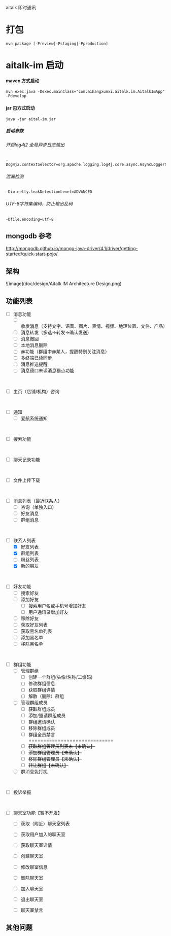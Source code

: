 aitalk 即时通讯
# 打包
```shell script
mvn package [-Preview|-Pstaging|-Pproduction]
```
# aitalk-im 启动
#### maven 方式启动
```shell script
mvn exec:java -Dexec.mainClass="com.aihangxunxi.aitalk.im.AitalkImApp" -Pdevelop
```
#### jar 包方式启动
```shell script
java -jar aital-im.jar 
```
##### 启动参数
######  开启log4j2 全局异步日志输出
```shell script
-Dog4j2.contextSelector=org.apache.logging.log4j.core.async.AsyncLoggerContextSelector
```
###### 泄漏检测
```shell script
-Dio.netty.leakDetectionLevel=ADVANCED
```
###### UTF-8字符集编码，防止输出乱码
```shell script
-Dfile.encoding=utf-8 
```
## mongodb 参考
http://mongodb.github.io/mongo-java-driver/4.1/driver/getting-started/quick-start-pojo/

## 架构
![image](doc/design/Aitalk IM Architecture Design.png)

## 功能列表  

* [ ] 消息功能
    * [ ] 收发消息（支持文字、语音、图片、表情、视频、地理位置、文件、产品）   
    * [ ] 消息转发（多选->转发->确认发送）
    * [ ] 消息撤回 
    * [ ] 本地消息删除 
    * [ ] @功能（群组中@某人，提醒特别关注消息）
    * [ ] 多终端已读同步
    * [ ] 消息推送提醒
    * [ ] 消息窗口未读消息猫点功能

<br>

* [ ] 主页（店铺/机构）咨询 

<br>

* [ ] 通知
    * [ ] 爱航系统通知 

<br>

* [ ] 搜索功能  

<br>

* [ ] 聊天记录功能  

<br>

* [ ] 文件上传下载  

<br>

* [ ] 消息列表（最近联系人）  
    * [ ] 咨询（单独入口）   
    * [ ] 好友消息    
    * [ ] 群组消息   

<br>

* [ ] 联系人列表  
    * [x] 好友列表    
    * [x] 群组列表    
    * [ ] 粉丝列表    
    * [x] 新的朋友   

<br>

* [ ] 好友功能    
    * [ ] 搜索好友    
    * [ ] 添加好友    
        * [ ] 搜索用户名或手机号增加好友  
        * [ ] 用户通讯录增加好友  
    * [ ] 移除好友    
    * [ ] 获取好友列表        
    * [ ] 获取黑名单列表  
    * [ ] 添加黑名单  
    * [ ] 移除黑名单  

<br>

* [ ] 群组功能    
    * [ ] 管理群组    
        * [ ] 创建一个群组(头像/名称/二维码)  
        * [ ] 修改群组信息    
        * [ ] 获取群组详情    
        * [ ] 解散（删除）群组    
    * [ ] 管理群组成员    
        * [ ] 获取群组成员    
        * [ ] 添加/邀请群组成员   
        * [ ] 群组邀请确认    
        * [ ] 移除群组成员    
        * [ ] 群组全员禁言    
        =============================
        * [ ] ~~获取群组管理员列表未【未确认】~~
        * [ ] ~~添加群组管理员【未确认】~~   
        * [ ] ~~移除群组管理员【未确认】~~    
        * [ ] ~~转让群组【未确认】~~  
    * [ ] 群消息免打扰

<br>  

* [ ] 投诉举报
        
<br>  

* [ ] 聊天室功能【暂不开发】
    * [ ] 获取（附近）聊天室列表
    * [ ] 获取用户加入的聊天室
    * [ ] 获取聊天室详情
    * [ ] 创建聊天室
    * [ ] 修改聊室信息
    * [ ] 删除聊天室
    * [ ] 加入聊天室
    * [ ] 退出聊天室
    * [ ] 聊天室禁言


## 其他问题
